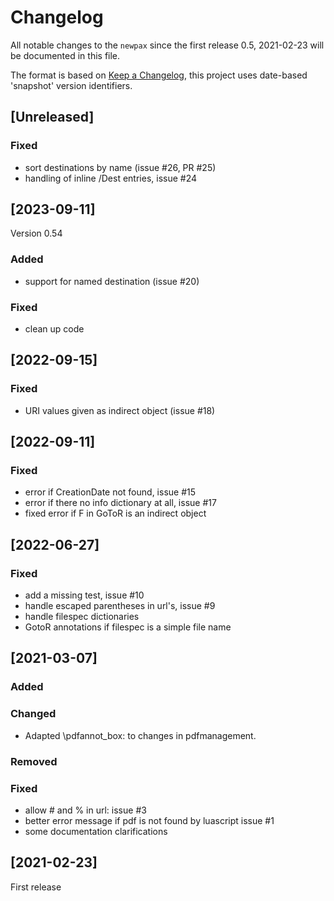 # Changelog
All notable changes to the `newpax`  since the
first release 0.5, 2021-02-23 will be documented in this file.

The format is based on [Keep a Changelog](https://keepachangelog.com/en/1.0.0/),
this project uses date-based 'snapshot' version identifiers.

## [Unreleased]

### Fixed

 - sort destinations by name (issue #26, PR #25)
 - handling of inline /Dest entries, issue #24
 
## [2023-09-11]
Version 0.54

###  Added 
 - support for named destination (issue #20)
 
### Fixed 
 - clean up code
 
## [2022-09-15]
### Fixed

- URI values given as indirect object (issue #18)
 

## [2022-09-11]

### Fixed
 - error if CreationDate not  found, issue #15
 - error if there no info dictionary at all, issue #17
 - fixed error if F in GoToR is an indirect object

## [2022-06-27]

### Fixed 

 - add a missing test, issue #10
 - handle escaped parentheses in url's, issue #9
 - handle filespec dictionaries
  - GotoR annotations if filespec is a simple file name
 
## [2021-03-07]

### Added

### Changed
- Adapted \pdfannot_box: to changes in pdfmanagement.

### Removed

### Fixed
- allow # and % in url: issue #3
- better error message if pdf is not found by luascript issue #1
- some documentation clarifications

## [2021-02-23]

First release
